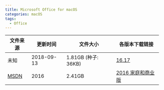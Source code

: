 ```yaml
---
title: Microsoft Office for macOS
categories: macOS
tags:
  - Office
---
```


| 文件来源 | 更新时间 | 文件大小 | 各版本下载链接 |
| ------ | ------- | -------- | ------- |
| <div class="unsafe">未知<div> | 2018-09-13 | 1.81GB (种子: 36KB) | [16.17](https://img.vim-cn.com/d5/74aa64e22a4d9f5c1afb77ea6c407480d8befd.zip) |
| <div class="unknown">[MSDN][MSDN]</div> | 2016 | 2.41GB | [2016 家庭和商业版][msoffice2016mac] |



[MSDN]: http://msdn.itellyou.cn/

[msoffice2016mac]: ed2k://|file|mu_office_home_and_business_2016_for_mac_mac_dvd_7027756.iso|1214924800|D6FA02597D30709949C4FEA6AA0F9D6B|/
